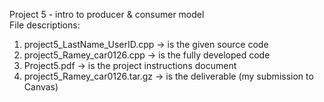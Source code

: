 Project 5 - intro to producer & consumer model<br>
File descriptions:<br>
  1. project5_LastName_UserID.cpp     -> is the given source code<br>
  2. project5_Ramey_car0126.cpp       -> is the fully developed code<br>
  3. Project5.pdf                     -> is the project instructions document<br>
  4. project5_Ramey_car0126.tar.gz    -> is the deliverable (my submission to Canvas)
